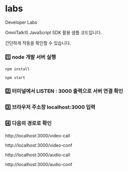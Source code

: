# labs
Developer Labs

OmniTalk의 JavaScript SDK 활용 샘플 코드입니다. 

간단하게 작동을 확인할 수 있습니다. 


### 1️⃣ node 개발 서버 실행
```
npm install

npm start
```

### 2️⃣ 터미널에서 LISTEN : 3000 출력으로 서버 연결 확인

### 3️⃣ 브라우저 주소창 localhost:3000 입력

### 4️⃣ 다음의 경로로 확인
http://localhost:3000/video-call

http://localhost:3000/video-conf

http://localhost:3000/audio-call

http://localhost:3000/audio-conf



